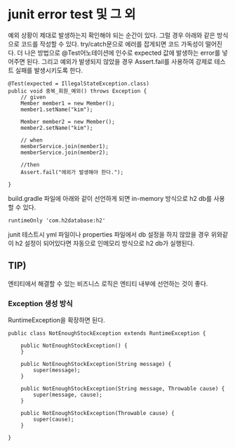 # junit error test 및 그 외

예외 상황이 제대로 발생하는지 확인해야 되는 순간이 있다. 그럴 경우 아래와 같은 방식으로 코드를 작성할 수 있다. try/catch문으로 에러를 잡게되면 코드 가독성이 떨어진다. 더 나은 방법으로 @Test어노테이션에 인수로 expected 값에 발생하는 error를 넣어주면 된다. 그리고 예외가 발생되지 않았을 경우 Assert.fail를 사용하여 강제로 테스트 실패를 발생시키도록 한다.

```
@Test(expected = IllegalStateException.class)
public void 중복_회원_예외() throws Exception {
    // given
    Member member1 = new Member();
    member1.setName("kim");

    Member member2 = new Member();
    member2.setName("kim");

    // when
    memberService.join(member1);
    memberService.join(member2);

    //then
    Assert.fail("에외가 발생해야 한다.");

}
```

build.gradle 파일에 아래와 같이 선언하게 되면 in-memory 방식으로 h2 db를 사용할 수 있다.

`runtimeOnly 'com.h2database:h2'`

junit 테스트시 yml 파일이나 properties 파일에서 db 설정을 하지 않았을 경우 위와같이 h2 설정이 되어있다면 자동으로 인메모리 방식으로 h2 db가 실행된다.

## TIP)

엔티티에서 해결할 수 있는 비즈니스 로직은 엔티티 내부에 선언하는 것이 좋다.

### Exception 생성 방식

RuntimeException을 확장하면 된다.

```
public class NotEnoughStockException extends RuntimeException {

    public NotEnoughStockException() {
    }

    public NotEnoughStockException(String message) {
        super(message);
    }

    public NotEnoughStockException(String message, Throwable cause) {
        super(message, cause);
    }

    public NotEnoughStockException(Throwable cause) {
        super(cause);
    }

}
```